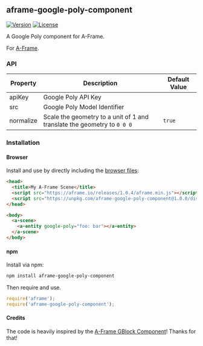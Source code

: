 ## aframe-google-poly-component

[![Version](http://img.shields.io/npm/v/aframe-google-poly-component.svg?style=flat-square)](https://npmjs.org/package/aframe-google-poly-component)
[![License](http://img.shields.io/npm/l/aframe-google-poly-component.svg?style=flat-square)](https://npmjs.org/package/aframe-google-poly-component)

A Google Poly component for A-Frame.

For [A-Frame](https://aframe.io).

### API

| Property | Description | Default Value |
| -------- | ----------- | ------------- |
| apiKey | Google Poly API Key |               |
| src | Google Poly Model Identifier |               |
| normalize | Scale the geometry to a unit of 1 and translate the geometry to `0 0 0` | `true` |

### Installation

#### Browser

Install and use by directly including the [browser files](dist):

```html
<head>
  <title>My A-Frame Scene</title>
  <script src="https://aframe.io/releases/1.0.4/aframe.min.js"></script>
  <script src="https://unpkg.com/aframe-google-poly-component@1.0.0/dist/aframe-google-poly-component.min.js"></script>
</head>

<body>
  <a-scene>
    <a-entity google-poly="foo: bar"></a-entity>
  </a-scene>
</body>
```

#### npm

Install via npm:

```bash
npm install aframe-google-poly-component
```

Then require and use.

```js
require('aframe');
require('aframe-google-poly-component');
```

#### Credits
The code is heavily inspired by the [A-Frame GBlock Component](https://github.com/archilogic-com/aframe-gblock)! Thanks for that!

